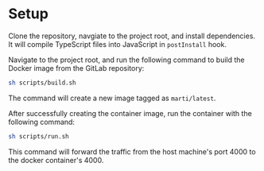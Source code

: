 # Setup
Clone the repository, navgiate to the project root, and install dependencies.
It will compile TypeScript files into JavaScript in `postInstall` hook.

Navigate to the project root, and run the following command to build the Docker image from the GitLab repository:
```sh
sh scripts/build.sh
```
The command will create a new image tagged as `marti/latest`.

After successfully creating the container image, run the container with the following command:
```sh
sh scripts/run.sh
```
This command will forward the traffic from the host machine's port 4000 to the docker container's 4000.
